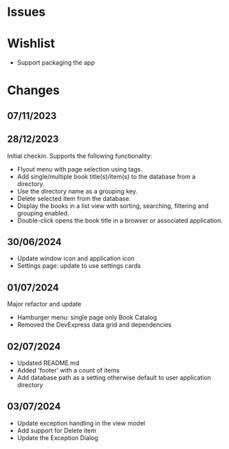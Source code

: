 # Issues

# Wishlist
- Support packaging the app

# Changes
## 07/11/2023

## 28/12/2023
Initial checkin. Supports the following functionality:
- Flyout menu with page selection using tags.
- Add single/multiple book title(s)/item(s) to the database from a directory.
- Use the directory name as a grouping key.
- Delete selected item from the database.
- Display the books in a list view with sorting, searching, filtering and grouping enabled.
- Double-click opens the book title in a browser or associated application.

## 30/06/2024
- Update window icon and application icon
- Settings page: update to use settings cards

## 01/07/2024
Major refactor and update
- Hamburger menu: single page only Book Catalog
- Removed the DevExpress data grid and dependencies

## 02/07/2024
- Updated README.md
- Added 'footer' with a count of items
- Add database path as a setting otherwise default to user application directory

## 03/07/2024
- Update exception handling in the view model
- Add support for Delete item
- Update the Exception Dialog

